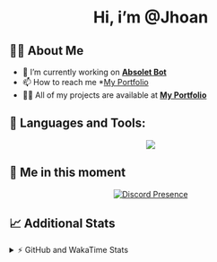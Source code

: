 <h1 align="center">Hi, i’m @Jhoan</h1>

## 🙋‍♂️ About Me

- 🔭 I’m currently working on **[Absolet Bot](https://strider.cloud)**
- 📫 How to reach me *[My Portfolio](https://jhoan.me/contact)
- 👨‍💻 All of my projects are available at **[My Portfolio](https://jhoan.me)**

## 🚀 Languages and Tools:
<p align="center">
  <a href="https://skillicons.dev">
    <img src="https://skillicons.dev/icons?i=js,ts,html,css,bootstrap,nodejs,express,vscode,neovim,vim,atom,cloudflare,git,github,discord,bots,linux,mongodb,nginx,redis,wordpress,heroku&perline=11" />
  </a>
</p>
  
## 👤 Me in this moment
<p align="center">
    <a href="https://discord.com/users/612460795124776960" target="_blank" rel="nofollow">
        <img src="https://lanyard-profile-readme.vercel.app/api/612460795124776960?idleMessage=Probably%20coding%20Absolet..." alt="Discord Presence" align="center">
    </a>
</p>

## 📈 Additional Stats
<details>
    <summary>⚡ GitHub and WakaTime Stats</summary>
    <br/>

<!--START_SECTION:waka-->
![Code Time](http://img.shields.io/badge/Code%20Time-568%20hrs%2028%20mins-blue)

**🐱 My GitHub Data** 

> 🏆 34 Contributions in the Year 2023
 > 
> 📦 170.7 kB Used in GitHub's Storage 
 > 
> 💼 Opted to Hire
 > 
> 📜 4 Public Repositories 
 > 
> 🔑 40 Private Repositories  
 > 
**I'm an Early 🐤** 

```text
🌞 Morning    87 commits     ██░░░░░░░░░░░░░░░░░░░░░░░   10.28% 
🌆 Daytime    383 commits    ███████████░░░░░░░░░░░░░░   45.27% 
🌃 Evening    335 commits    ██████████░░░░░░░░░░░░░░░   39.6% 
🌙 Night      41 commits     █░░░░░░░░░░░░░░░░░░░░░░░░   4.85%

```
📅 **I'm Most Productive on Saturday** 

```text
Monday       120 commits    ███░░░░░░░░░░░░░░░░░░░░░░   14.18% 
Tuesday      154 commits    ████░░░░░░░░░░░░░░░░░░░░░   18.2% 
Wednesday    137 commits    ████░░░░░░░░░░░░░░░░░░░░░   16.19% 
Thursday     93 commits     ██░░░░░░░░░░░░░░░░░░░░░░░   10.99% 
Friday       130 commits    ███░░░░░░░░░░░░░░░░░░░░░░   15.37% 
Saturday     158 commits    ████░░░░░░░░░░░░░░░░░░░░░   18.68% 
Sunday       54 commits     █░░░░░░░░░░░░░░░░░░░░░░░░   6.38%

```


📊 **This Week I Spent My Time On** 

```text
⌚︎ Time Zone: America/Bogota

💬 Programming Languages: 
JavaScript               47 mins             ████████████████░░░░░░░░░   63.59% 
TypeScript               13 mins             ████░░░░░░░░░░░░░░░░░░░░░   17.43% 
Other                    7 mins              ██░░░░░░░░░░░░░░░░░░░░░░░   9.38% 
YAML                     4 mins              █░░░░░░░░░░░░░░░░░░░░░░░░   6.31% 
Bash                     2 mins              ░░░░░░░░░░░░░░░░░░░░░░░░░   3.26%

🔥 Editors: 
VS Code                  1 hr 14 mins        █████████████████████████   100.0%

🐱‍💻 Projects: 
Absolet                  52 mins             █████████████████░░░░░░░░   69.52% 
orm                      19 mins             ██████░░░░░░░░░░░░░░░░░░░   25.67% 
bloom                    3 mins              █░░░░░░░░░░░░░░░░░░░░░░░░   4.81%

💻 Operating System: 
Linux                    1 hr 14 mins        █████████████████████████   100.0%

```

**I Mostly Code in JavaScript** 

```text
JavaScript               17 repos            ██████████████░░░░░░░░░░░   58.62% 
TypeScript               6 repos             █████░░░░░░░░░░░░░░░░░░░░   20.69% 
Java                     3 repos             ██░░░░░░░░░░░░░░░░░░░░░░░   10.34% 
Shell                    1 repo              ░░░░░░░░░░░░░░░░░░░░░░░░░   3.45% 
CSS                      1 repo              ░░░░░░░░░░░░░░░░░░░░░░░░░   3.45%

```



 Last Updated on 01/02/2023 19:10:20 UTC
<!--END_SECTION:waka-->
</details>
